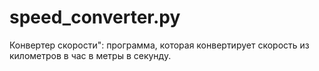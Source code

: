# speed_converter.py

Конвертер скорости": программа, которая конвертирует скорость из километров в час в метры в секунду.
